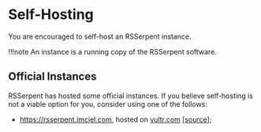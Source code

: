 # Self-Hosting

You are encouraged to self-host an RSSerpent instance.

!!!note
    An instance is a running copy of the RSSerpent software.

<!-- Self-hosting is neither difficult nor complicated. You are not required to have any relevant experience in computer programming to achieve this job. Here are some easy-to-follow tutorials on self-hosting an RSSerpent instance:

- [[Deploy with Deta]](deta.md)
- [[Deploy with Heroku]](heroku.md)
- [[Deploy with Vercel]](vercel.md) -->

## Official Instances

RSSerpent has hosted some official instances. If you believe self-hosting is not a viable option for you, consider using one of the follows:

- <https://rsserpent.imciel.com>, hosted on [vultr.com](https://www.vultr.com/) [[source](https://github.com/RSSerpent-Rev/rsserpent-official)];
<!-- - <https://rsserpent.deta.dev>, hosted on [deta.sh](https://www.deta.sh/) [[source](https://github.com/RSSerpent-Rev/RSSerpent-deploy-deta)];
- <https://rsserpent.herokuapp.com>, hosted on [heroku.com](https://www.heroku.com/) [[source](https://github.com/RSSerpent-Rev/RSSerpent-deploy-heroku)]; -->
